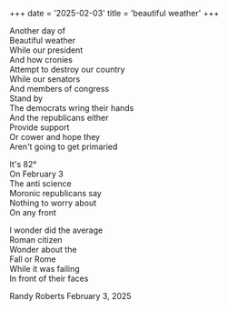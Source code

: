 +++ date = '2025-02-03' title = 'beautiful weather' +++

Another day of   
Beautiful weather   
While our president   
And how cronies   
Attempt to destroy our country   
While our senators   
And members of congress   
Stand by   
The democrats wring their hands   
And the republicans either   
Provide support   
Or cower and hope they    
Aren't going to get primaried   

It's 82°   
On February 3    
The anti science   
Moronic republicans say    
Nothing to worry about   
On any front   

I wonder did the average   
Roman citizen   
Wonder about the   
Fall or Rome    
While it was failing   
In front of their faces     

Randy Roberts February 3, 2025    